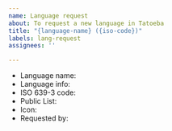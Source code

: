 ```yaml
---
name: Language request
about: To request a new language in Tatoeba
title: "{language-name} ({iso-code})"
labels: lang-request
assignees: ''

---
```


* Language name: 
* Language info: 
* ISO 639-3 code:
* Public List: 
* Icon: 
* Requested by:
